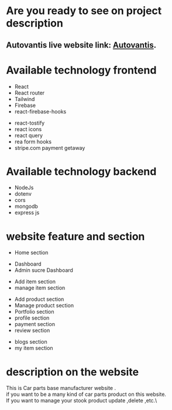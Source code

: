 # Are you ready to see on project description

## Autovantis live website link: [Autovantis](https://car-parts-b9011.web.app/).

# Available technology frontend

- React
- React router
- Tailwind
- Firebase
- react-firebase-hooks

* react-tostify
* react icons
* react query
* rea form hooks
* stripe.com payment getaway

# Available technology backend

- NodeJs
- dotenv
- cors
- mongodb
- express js

# website feature and section

- Home section

* Dashboard
* Admin sucre Dashboard

- Add item section
- manage item section

* Add product section
* Manage product section
* Portfolio section
* profile section
* payment section
* review section

- blogs section
- my item section

# description on the website

This is Car parts base manufacturer website . \
if you want to be a many kind of car parts product on this website.\
 If you want to manage your stook product update ,delete ,etc.\
